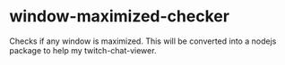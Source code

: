 # window-maximized-checker
Checks if any window is maximized. This will be converted into a nodejs package to help my twitch-chat-viewer.
